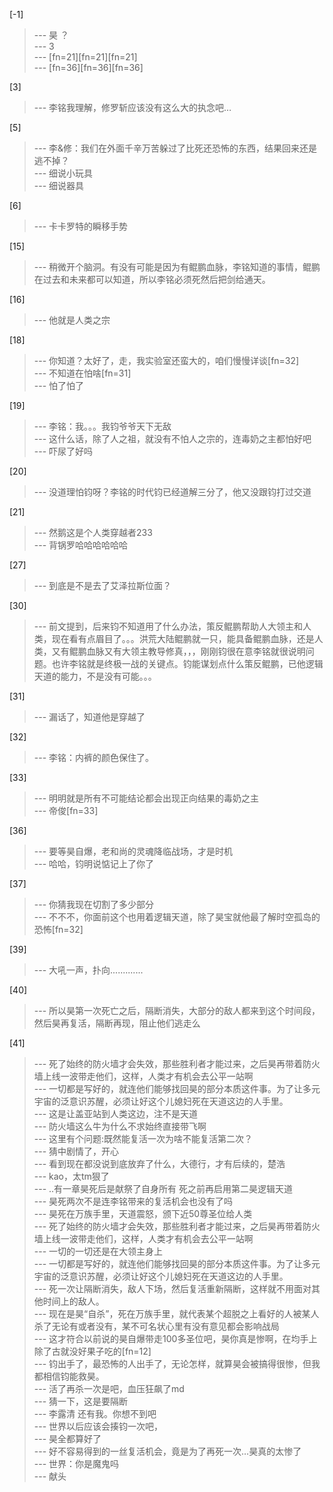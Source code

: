 
[-1] 
>--- 昊 ？<br>
>--- 3<br>
>--- [fn=21][fn=21][fn=21]<br>
>--- [fn=36][fn=36][fn=36]<br>

[3] 
>--- 李铭我理解，修罗斩应该没有这么大的执念吧…<br>

[5] 
>--- 李&修：我们在外面千辛万苦躲过了比死还恐怖的东西，结果回来还是逃不掉？<br>
>--- 细说小玩具<br>
>--- 细说器具<br>

[6] 
>--- 卡卡罗特的瞬移手势<br>

[15] 
>--- 稍微开个脑洞。有没有可能是因为有鲲鹏血脉，李铭知道的事情，鲲鹏在过去和未来都可以知道，所以李铭必须死然后把剑给通天。<br>

[16] 
>--- 他就是人类之宗<br>

[18] 
>--- 你知道？太好了，走，我实验室还蛮大的，咱们慢慢详谈[fn=32]<br>
>--- 不知道在怕啥[fn=31]<br>
>--- 怕了怕了<br>

[19] 
>--- 李铭：我。。。我钧爷爷天下无敌<br>
>--- 这什么话，除了人之祖，就没有不怕人之宗的，连毒奶之主都怕好吧<br>
>--- 吓尿了好吗<br>

[20] 
>--- 没道理怕钧呀？李铭的时代钧已经道解三分了，他又没跟钧打过交道<br>

[21] 
>--- 然鹅这是个人类穿越者233<br>
>--- 背锅罗哈哈哈哈哈哈<br>

[27] 
>--- 到底是不是去了艾泽拉斯位面？<br>

[30] 
>--- 前文提到，后来钧不知道用了什么办法，策反鲲鹏帮助人大领主和人类，现在看有点眉目了。。。洪荒大陆鲲鹏就一只，能具备鲲鹏血脉，还是人类，又有鲲鹏血脉又有大领主教导修真，，，刚刚钧很在意李铭就很说明问题。也许李铭就是终极一战的关键点。钧能谋划点什么策反鲲鹏，已他逻辑天道的能力，不是没有可能。。。<br>

[31] 
>--- 漏话了，知道他是穿越了<br>

[32] 
>--- 李铭：内裤的颜色保住了。<br>

[33] 
>--- 明明就是所有不可能结论都会出现正向结果的毒奶之主<br>
>--- 帝俊[fn=33]<br>

[36] 
>--- 要等昊自爆，老和尚的灵魂降临战场，才是时机<br>
>--- 哈哈，钧明说惦记上了你了<br>

[37] 
>--- 你猜我现在切割了多少部分<br>
>--- 不不不，你面前这个也用着逻辑天道，除了昊宝就他最了解时空孤岛的恐怖[fn=32]<br>

[39] 
>--- 大吼一声，扑向.............<br>

[40] 
>--- 所以昊第一次死亡之后，隔断消失，大部分的敌人都来到这个时间段，然后昊再复活，隔断再现，阻止他们逃走么<br>

[41] 
>--- 死了始终的防火墙才会失效，那些胜利者才能过来，之后昊再带着防火墙上线一波带走他们，这样，人类才有机会去公平一站啊<br>
>--- 一切都是写好的，就连他们能够找回昊的部分本质这件事。为了让多元宇宙的泛意识苏醒，必须让好这个儿媳妇死在天道这边的人手里。<br>
>--- 这是让盖亚站到人类这边，注不是天道<br>
>--- 防火墙这么牛为什么不求始终直接带飞啊<br>
>--- 这里有个问题:既然能复活一次为啥不能复活第二次？<br>
>--- 猜中剧情了，开心<br>
>--- 看到现在都没说到底放弃了什么，大德行，才有后续的，楚浩<br>
>--- kao，太tm狠了<br>
>--- ..有一章昊死后是献祭了自身所有 
死之前再启用第二昊逻辑天道<br>
>--- 昊死两次不是连李铭带来的复活机会也没有了吗<br>
>--- 昊死在万族手里，天道震怒，颁下近50尊圣位给人类<br>
>--- 死了始终的防火墙才会失效，那些胜利者才能过来，之后昊再带着防火墙上线一波带走他们，这样，人类才有机会去公平一站啊<br>
>--- 一切的一切还是在大领主身上<br>
>--- 一切都是写好的，就连他们能够找回昊的部分本质这件事。为了让多元宇宙的泛意识苏醒，必须让好这个儿媳妇死在天道这边的人手里。<br>
>--- 死一次让隔断消失，敌人下场，然后复活重新隔断，这样就不用面对其他时间上的敌人。<br>
>--- 现在是昊“自杀”，死在万族手里，就代表某个超脱之上看好的人被某人杀了无论有或者没有，某不可名状心里有没有意见都会影响战局<br>
>--- 这才符合以前说的昊自爆带走100多圣位吧，昊你真是惨啊，在均手上除了古就没好果子吃的[fn=12]<br>
>--- 钧出手了，最恐怖的人出手了，无论怎样，就算昊会被搞得很惨，但我都相信钧能救昊。<br>
>--- 活了再杀一次是吧，血压狂飙了md<br>
>--- 猜一下，这是要隔断<br>
>--- 李露清 还有我。你想不到吧<br>
>--- 世界以后应该会揍钧一次吧，<br>
>--- 昊全都算好了<br>
>--- 好不容易得到的一丝复活机会，竟是为了再死一次…昊真的太惨了<br>
>--- 世界：你是魔鬼吗<br>
>--- 献头<br>
